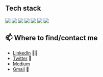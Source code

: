## Tech stack
![](https://badgen.net/badge/Code/Python/blue?icon=https://simpleicons.org/icons/python.svg&labelColor=cyan)
![](https://badgen.net/badge/Code/C++/blue?icon=https://simpleicons.org/icons/cplusplus.svg&labelColor=cyan)
![](https://badgen.net/badge/Library/Pytorch/blue?icon=https://simpleicons.org/icons/pytorch.svg&labelColor=cyan)
![](https://badgen.net/badge/Tools/pandas/cyan?icon=github)
![](https://badgen.net/badge/Tools/numpy/cyan?icon=github)
![](https://badgen.net/badge/Tools/matplotlib/cyan?icon=github)
![](https://badgen.net/badge/Tools/AdobeXD/cyan?icon=github)




## 📫 Where to find/contact me
- [LinkedIn](https://www.linkedin.com/in/nvsyashwanth/) 👨💼
- [Twitter](https://twitter.com/YashwanthNvs) 🐤
- [Medium](https://medium.com/@nvsyashwanth)
- [Gmail](mailto:nvsyashwanth338@gmail.com) 💌
  
  
  

